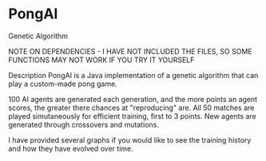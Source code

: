 # PongAI
Genetic Algorithm

NOTE ON DEPENDENCIES - I HAVE NOT INCLUDED THE FILES, SO SOME FUNCTIONS MAY NOT WORK IF YOU TRY IT YOURSELF

Description
PongAI is a Java implementation of a genetic algorithm that can play a custom-made pong game.

100 AI agents are generated each generation, and the more points an agent scores, the greater there chances at "reproducing" are.
All 50 matches are played simutaneously for efficient training, first to 3 points.
New agents are generated through crossovers and mutations.

I have provided several graphs if you would like to see the training history and how they have evolved over time.
